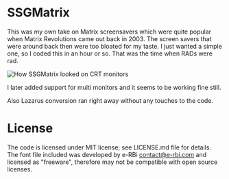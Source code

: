 # SSGMatrix
This was my own take on Matrix screensavers which were quite popular when
Matrix Revolutions came out back in 2003. The screen savers that were 
around back then were too bloated for my taste. I just wanted a simple one, 
so I coded this in an hour or so. That was the time when RADs were rad.

![How SSGMatrix looked on CRT monitors](https://user-images.githubusercontent.com/241217/159133848-08c12503-d6a0-4181-99a7-e3963de6f100.jpg)

I later added support for multi monitors and it seems to be working
fine still.

Also Lazarus conversion ran right away without any touches to the code.

# License
The code is licensed under MIT license; see LICENSE.md file for details. 
The font file included was developed by e-RBi <contact@e-rbi.com> and licensed 
as "freeware", therefore may not be compatible with open source licenses.
